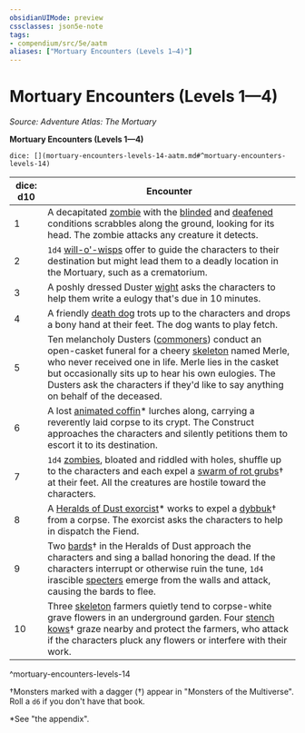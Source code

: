 ```yaml
---
obsidianUIMode: preview
cssclasses: json5e-note
tags:
- compendium/src/5e/aatm
aliases: ["Mortuary Encounters (Levels 1—4)"]
---
```

# Mortuary Encounters (Levels 1—4)
*Source: Adventure Atlas: The Mortuary* 

**Mortuary Encounters (Levels 1—4)**

`dice: [](mortuary-encounters-levels-14-aatm.md#^mortuary-encounters-levels-14)`

| dice: d10 | Encounter |
|-----------|-----------|
| 1 | A decapitated [zombie](Mechanics/bestiary/undead/zombie.md) with the [blinded](Mechanics/Rules/conditions.md#Blinded) and [deafened](Mechanics/Rules/conditions.md#Deafened) conditions scrabbles along the ground, looking for its head. The zombie attacks any creature it detects. |
| 2 | `1d4` [will-o'-wisps](Mechanics/bestiary/undead/will-o-wisp.md) offer to guide the characters to their destination but might lead them to a deadly location in the Mortuary, such as a crematorium. |
| 3 | A poshly dressed Duster [wight](Mechanics/bestiary/undead/wight.md) asks the characters to help them write a eulogy that's due in 10 minutes. |
| 4 | A friendly [death dog](Mechanics/bestiary/monstrosity/death-dog.md) trots up to the characters and drops a bony hand at their feet. The dog wants to play fetch. |
| 5 | Ten melancholy Dusters ([commoners](Mechanics/bestiary/humanoid/commoner.md)) conduct an open-casket funeral for a cheery [skeleton](Mechanics/bestiary/undead/skeleton.md) named Merle, who never received one in life. Merle lies in the casket but occasionally sits up to hear his own eulogies. The Dusters ask the characters if they'd like to say anything on behalf of the deceased. |
| 6 | A lost [animated coffin](Mechanics/bestiary/construct/animated-coffin-aatm.md)* lurches along, carrying a reverently laid corpse to its crypt. The Construct approaches the characters and silently petitions them to escort it to its destination. |
| 7 | `1d4` [zombies](Mechanics/bestiary/undead/zombie.md), bloated and riddled with holes, shuffle up to the characters and each expel a [swarm of rot grubs](Mechanics/bestiary/beast/swarm-of-rot-grubs-mpmm.md)† at their feet. All the creatures are hostile toward the characters. |
| 8 | A [Heralds of Dust exorcist](Mechanics/bestiary/humanoid/heralds-of-dust-exorcist-aatm.md)* works to expel a [dybbuk](Mechanics/bestiary/fiend/dybbuk-mpmm.md)† from a corpse. The exorcist asks the characters to help in dispatch the Fiend. |
| 9 | Two [bards](Mechanics/bestiary/humanoid/bard-mpmm.md)† in the Heralds of Dust approach the characters and sing a ballad honoring the dead. If the characters interrupt or otherwise ruin the tune, `1d4` irascible [specters](Mechanics/bestiary/undead/specter.md) emerge from the walls and attack, causing the bards to flee. |
| 10 | Three [skeleton](Mechanics/bestiary/undead/skeleton.md) farmers quietly tend to corpse-white grave flowers in an underground garden. Four [stench kows](Mechanics/bestiary/fiend/stench-kow-mpmm.md)† graze nearby and protect the farmers, who attack if the characters pluck any flowers or interfere with their work. |
^mortuary-encounters-levels-14

†Monsters marked with a dagger (†) appear in "Monsters of the Multiverse". Roll a `d6` if you don't have that book.

*See "the appendix".